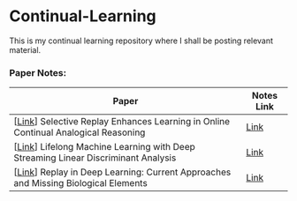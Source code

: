 # Continual-Learning

This is my continual learning repository where I shall be posting relevant material. 

### Paper Notes:


| Paper |  Notes Link |
| -------- |  -------- | 
| [[Link](https://arxiv.org/abs/2103.03987)] Selective Replay Enhances Learning in Online Continual Analogical Reasoning   | [Link](https://hackmd.io/@rishika2110/r1nhjM6uu)     |
| [[Link](https://arxiv.org/abs/1909.01520)] Lifelong Machine Learning with Deep Streaming Linear Discriminant Analysis  | [Link](https://hackmd.io/@rishika2110/ryO9Aq0__) |
| [[Link](https://arxiv.org/abs/2104.04132)] Replay in Deep Learning: Current Approaches and Missing Biological Elements  | [Link](https://hackmd.io/@rishika2110/r1x9CX9__)|

